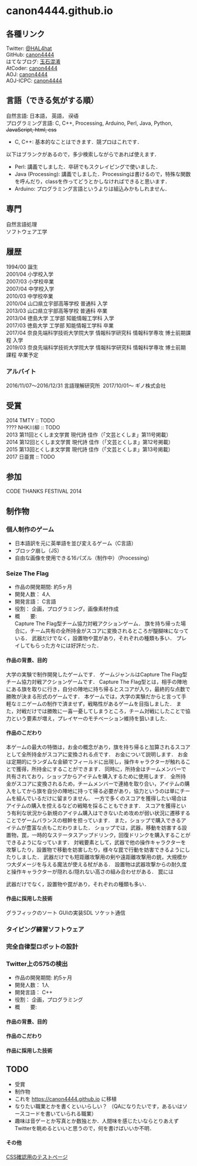 # canon4444.github.io


## 各種リンク
Twitter: [@HAL4hat](https://twitter.com/HAL4hat)  
GitHub: [canon4444](https://github.com/canon4444)  
はてなブログ: [玉石混淆](http://canon4444.hatenablog.com/)  
AtCoder: [canon4444](http://atcoder.jp/user/canon4444)  
AOJ: [canon4444](http://judge.u-aizu.ac.jp/onlinejudge/user.jsp?id=canon4444)  
AOJ-ICPC: [canon4444](http://aoj-icpc.ichyo.jp/?aoj_rivals=&sort2_order=desc&year_max=&source4=1&aoj_username=canon4444&point_max=1200&sort1_order=asc&source2=1&source3=1&source1=1&point_min=100&sort2_by=num_aoj_acceptances&year_min=&sort1_by=point)  


## 言語（できる気がする順）
自然言語: 日本語， 英語， ~~汉语~~  
プログラミング言語: C, C++, Processing, Arduino, Perl, Java, Python, ~~JavaScript, html, css~~  
+ C, C++: 基本的なことはできます．競プロはこれです．

以下はブランクがあるので，多少検索しながらであれば使えます．

+ Perl: 講義でしました．卒研でもスクレイピングで使いました．
+ Java (Processing): 講義でしました．Processingは書けるので，特殊な関数を呼んだり，classを作ってどうとかしなければできると思います．
+ Arduino: プログラミング言語というよりは組込みかもしれません．


## 専門
自然言語処理  
ソフトウェア工学  


## 履歴
1994/00 誕生  
2001/04 小学校入学  
2007/03 小学校卒業  
2007/04 中学校入学  
2010/03 中学校卒業  
2010/04 山口県立宇部高等学校 普通科 入学  
2013/03 山口県立宇部高等学校 普通科 卒業  
2013/04 徳島大学 工学部 知能情報工学科 入学  
2017/03 徳島大学 工学部 知能情報工学科 卒業  
2017/04 奈良先端科学技術大学院大学 情報科学研究科 情報科学専攻 博士前期課程 入学  
2019/03 奈良先端科学技術大学院大学 情報科学研究科 情報科学専攻 博士前期課程 卒業予定  

### アルバイト
2016/11/07〜2016/12/31 言語理解研究所  
2017/10/01〜 ギノ株式会社  

## 受賞
2014 TMTY :: TODO  
???? NHK川柳  :: TODO  
2013 第11回とくしま文学賞 現代詩 佳作（「文芸とくしま」第11号掲載）  
2014 第12回とくしま文学賞 現代詩 佳作（「文芸とくしま」第12号掲載）  
2015 第13回とくしま文学賞 現代詩 佳作（「文芸とくしま」第13号掲載）  
2017 日亜賞  :: TODO  


## 参加
CODE THANKS FESTIVAL 2014  


## 制作物
### 個人制作のゲーム
+ 日本語訳を元に英単語を並び変えるゲーム（C言語）
+ ブロック崩し（JS）
+ 自由な画像を使用できる16パズル（制作中）（Processing）

### Seize The Flag
+ 作品の開発期間: 約5ヶ月
+ 開発人数： 4人
+ 開発言語： C言語
+ 役割： 企画，プログラミング，画像素材作成
+ 概　　要:  
Capture The Flag型チーム協力対戦アクションゲーム．
旗を持ち帰った場合に，チーム共有の全所持金がスコアに変換されるところが醍醐味になっている．
武器だけでなく，設置物や罠があり，それぞれの種類も多い．
プレイしてもらった方々には好評だった．

#### 作品の背景、目的
大学の実験で制作開発したゲームです．
ゲームジャンルはCapture The Flag型チーム協力対戦アクションゲームです．
Capture The Flag型とは，相手の陣地にある旗を取りに行き，自分の陣地に持ち帰るとスコアが入り，最終的な点数で勝敗が決まる形式のゲームです．
本ゲームでは，大学の実験だからと言って手軽なミニゲームの制作で済ませず，戦略性があるゲームを目指しました．
また，対戦だけでは勝敗に一喜一憂してしまうところ，チーム対戦にしたことで協力という要素が増え，プレイヤーのモチベーション維持を狙いました．

#### 作品のこだわり
本ゲームの最大の特徴は，お金の概念があり，旗を持ち帰ると加算されるスコアとして全所持金がスコアに変換される点です．
お金について説明します．
お金は定期的にランダムな金額でフィールドに出現し，操作キャラクターが触れることで獲得，所持金にすることができます．
同時に，所持金はチームメンバーで共有されており，ショップからアイテムを購入するために使用します．
全所持金がスコアに変換されるため，チームメンバーで連絡を取り合い，アイテムの購入をしてから旗を自分の陣地に持って帰る必要があり，協力というのは単にチームを組んでいるだけに留まりません．
一方で多くのスコアを獲得したい場合はアイテムの購入を控えるなどの戦略を採ることもできます．
スコアを獲得という有利な状況から新規のアイテム購入はできないため攻めが弱い状況に遷移することでゲームバランスの根幹を担っています．
また，ショップで購入できるアイテムが豊富な点もこだわりました．
ショップでは，武器，移動を妨害する設置物，罠，一時的なステータスアップドリンク，回復ドリンクを購入することができるようになっています．
対戦要素として，武器で他の操作キャラクターを攻撃したり，設置物で移動を妨害したり，様々な罠で行動を妨害できるようにしたりしました．
武器だけでも短距離攻撃用の剣や遠距離攻撃用の銃，大規模かつ大ダメージを与える魔法が使える杖がある．
設置物は武器攻撃からの耐久度と操作キャラクターが隠れる/隠れない高さの組み合わせがある．
罠には

武器だけでなく，設置物や罠があり，それぞれの種類も多い．

#### 作品に採用した技術
グラフィックのソート
GUIの実装SDL
ソケット通信

### タイピング練習ソフトウェア
### 完全自律型ロボットの設計

### Twitter上の575の検出
+ 作品の開発期間: 約5ヶ月
+ 開発人数： 1人
+ 開発言語： C++
+ 役割： 企画，プログラミング
+ 概　　要:
#### 作品の背景、目的
#### 作品のこだわり
#### 作品に採用した技術


## TODO
+ 受賞
+ 制作物
+ これを https://canon4444.github.io に移植
+ なりたい職業とかを書くといいらしい？ （QAになりたいです，あるいはソースコードを書いていられる職業）
+ 趣味は音ゲーとか写真とか数独とか．人間味を感じたいならとりあえずTwitterを眺めるといいと思うので，何を書けばいいか不明．


#### その他
[CSS確認用のテストページ](https://canon4444.github.io/test/index.html)  
